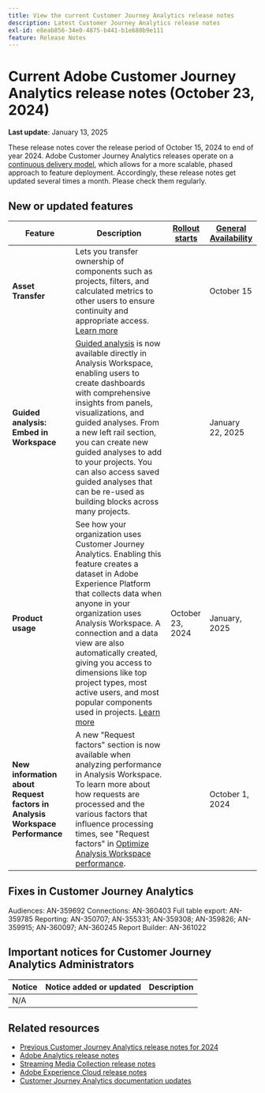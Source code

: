 ```yaml
---
title: View the current Customer Journey Analytics release notes
description: Latest Customer Journey Analytics release notes
exl-id: e8eab856-34e0-4875-b441-b1e680b9e111
feature: Release Notes
---
```

# Current Adobe Customer Journey Analytics release notes (October 23, 2024)

**Last update**: January 13, 2025

These release notes cover the release period of October 15, 2024 to end of year 2024. Adobe Customer Journey Analytics releases operate on a [continuous delivery model](releases.md), which allows for a more scalable, phased approach to feature deployment. Accordingly, these release notes get updated several times a month. Please check them regularly.

## New or updated features 

| Feature | Description | [Rollout starts](releases.md) | [General Availability](releases.md) |
| ----------- | ---------- | ------- | ---- |
| **Asset Transfer** | Lets you transfer ownership of components such as projects, filters, and calculated metrics to other users to ensure continuity and appropriate access. [Learn more](/help/tools/asset-transfer/transfer-assets.md)  |  | October 15  |
| **Guided analysis: Embed in Workspace** | [Guided analysis](https://experienceleague.adobe.com/en/docs/analytics-platform/using/guided-analysis/overview) is now available directly in Analysis Workspace, enabling users to create dashboards with comprehensive insights from panels, visualizations, and guided analyses. From a new left rail section, you can create new guided analyses to add to your projects. You can also access saved guided analyses that can be re-used as building blocks across many projects.|   | January 22, 2025 |
| **Product usage** | See how your organization uses Customer Journey Analytics. Enabling this feature creates a dataset in Adobe Experience Platform that collects data when anyone in your organization uses Analysis Workspace. A connection and a data view are also automatically created, giving you access to dimensions like top project types, most active users, and most popular components used in projects. [Learn more](/help/tools/product-usage/usage-overview.md) | October 23, 2024 | January, 2025 |
| **New information about Request factors in Analysis Workspace Performance** | A new "Request factors" section is now available when analyzing performance in Analysis Workspace. To learn more about how requests are processed and the various factors that influence processing times, see "Request factors" in [Optimize Analysis Workspace performance](https://experienceleague.adobe.com/en/docs/analytics-platform/using/technotes/optimizing-performance#request-factors). |  | October 1, 2024 |


## Fixes in Customer Journey Analytics

Audiences: AN-359692
Connections: AN-360403
Full table export: AN-359785
Reporting: AN-350707; AN-355331; AN-359308; AN-359826; AN-359915; AN-360097; AN-360245
Report Builder: AN-361022

## Important notices for Customer Journey Analytics Administrators

| Notice | Notice added or updated | Description |
| --- | --- | --- |
| N/A | | | 

## Related resources

* [Previous Customer Journey Analytics release notes for 2024](/help/release-notes/2024.md)
* [Adobe Analytics release notes](https://experienceleague.adobe.com/docs/analytics/release-notes/latest.html)
* [Streaming Media Collection release notes](https://experienceleague.adobe.com/docs/media-analytics/using/additional-resources/release-notes.html)
* [Adobe Experience Cloud release notes](https://experienceleague.adobe.com/docs/release-notes/experience-cloud/current.html)
* [Customer Journey Analytics documentation updates](/help/release-notes/doc-changes.md)
